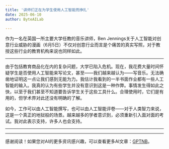 ```yaml
---
title: '讲师们正在为学生使用人工智能而挣扎'
date: 2025-06-10
author: ByteAILab

---
```


作为一名在英国一所主要大学任教的音乐讲师，Ben Jennings关于人工智能对创意行业威胁的漫画（6月5日）不仅对创意行业而言是个痛苦的真实写照，对于教授这些行业的教育机构来说也同样如此。

---
由于包括教育商品化在内的复杂问题，大学已陷入危机。现在，我花费大量时间怀疑学生是否使用人工智能来写论文，甚至——我们越来越认为——写音乐。无法确凿地证明这一点让我们感到无能为力。我估计我看到的一半书面作业都有一些人工智能的输入。我真的认为有些学生并没有意识到这是一种作弊。事情发生得如此之快，以至于我们甚至不知道要告诉学生关于这些工具什么。合理使用时，它们是有用的，但学术界对此还没有明确的了解。

如今，工作可以由人工智能撰写，也可以由人工智能评卷——对于人类智力来说，这是一个真正的地狱般的场景。越来越多的学者意识到，必须重新引入面对面的考试。我对此表示支持，许多人也会支持。

---
---
感谢阅读！如果您对AI的更多资讯感兴趣，可以查看更多AI文章：[GPTNB](https://gptnb.com)。